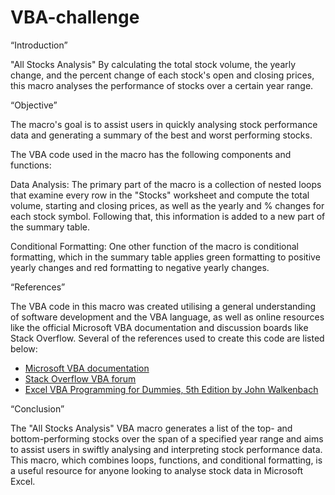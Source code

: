 # VBA-challenge
“Introduction”

"All Stocks Analysis" By calculating the total stock volume, the yearly change, and the percent change of each stock's open and closing prices, this macro analyses the performance of stocks over a certain year range.

“Objective”

The macro's goal is to assist users in quickly analysing stock performance data and generating a summary of the best and worst performing stocks.

The VBA code used in the macro has the following components and functions:

Data Analysis: The primary part of the macro is a collection of nested loops that examine every row in the "Stocks" worksheet and compute the total volume, starting and closing prices, as well as the yearly and % changes for each stock symbol. Following that, this information is added to a new part of the summary table.

Conditional Formatting: One other function of the macro is conditional formatting, which in the summary table applies green formatting to positive yearly changes and red formatting to negative yearly changes.


“References”

The VBA code in this macro was created utilising a general understanding of software development and the VBA language, as well as online resources like the official Microsoft VBA documentation and discussion boards like Stack Overflow. Several of the references used to create this code are listed below:

- [Microsoft VBA documentation](https://docs.microsoft.com/en-us/office/vba/api/overview/language-reference)
- [Stack Overflow VBA forum](https://stackoverflow.com/questions/tagged/vba)
- [Excel VBA Programming for Dummies, 5th Edition by John Walkenbach](https://www.amazon.com/Excel-2019-VBA-Programming-Dummies/dp/1119518171)

“Conclusion”

The "All Stocks Analysis" VBA macro generates a list of the top- and bottom-performing stocks over the span of a specified year range and aims to assist users in swiftly analysing and interpreting stock performance data. This macro, which combines loops, functions, and conditional formatting, is a useful resource for anyone looking to analyse stock data in Microsoft Excel.
